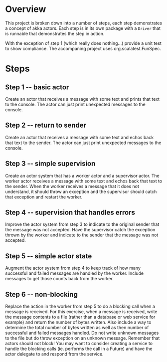 # Overview
This project is broken down into a number of steps, each step demonstrates a concept of akka actors.  Each step is in its own package with a `Driver` that is runnable that demonstrates the step in action.

With the exception of step 1 (which really does nothing...) provide a unit test to show compliance.  The accompaning project uses org.scalatest.FunSpec.

# Steps
## Step 1 -- basic actor
Create an actor that receives a message with some text and prints that text to the console.  The actor can just print unexpected messages to the console.
## Step 2 -- return to sender
Create an actor that receives a message with some text and echos back that text to the sender.  The actor can just print unexpected messages to the console.
## Step 3 -- simple supervision
Create an actor system that has a worker actor and a supervisor actor.  The worker actor receives a message with some text and echos back that text to the sender.  When the worker receives a message that it does not understand, it should throw an exception and the supervisor should catch that exception and restart the worker.
## Step 4 -- supervision that handles errors
Improve the actor system from step 3 to indicate to the original sender that the message was not accepted.
Have the supervisor catch the exception thrown by the worker and indicate to the sender that the message was not accepted.
## Step 5 -- simple actor state
Augment the actor system from step 4 to keep track of how many successful and failed messages are handled by the worker.  Include messages to get those counts back from the worker.
## Step 6 -- non-blocking 
Replace the action in the worker from step 5 to do a blocking call when a message is received.  For this exercise, when a message is received, write the message contents to a file (rather than a database or web service for example) and return the number of bytes written.  Also include a way to determine the total number of bytes written as well as then number of successful and failed messages handled. Do not write unknown messages to the file but do throw exception on an unknown message.  Remember that actors should not block!  You may want to consider creating a service to handle the blocking calls (ie. performs the call in a Future) and have the actor delegate to and respond from the service.

